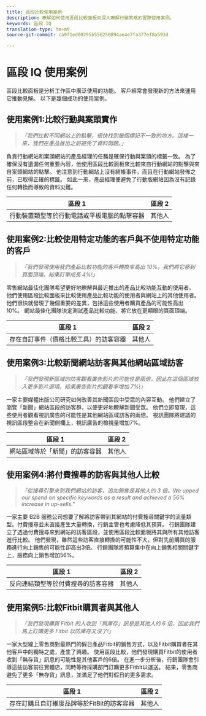```yaml
---
title: 區段比較使用案例
description: 瞭解如何使用區段比較面板來深入瞭解行銷策略的實際使用案例。
keywords: 區段 IQ
translation-type: tm+mt
source-git-commit: ca9f1ed00295b556250894ae4e7fa377ef8a593d

---
```



# 區段 IQ 使用案例

區段比較面板是分析工作區中廣泛使用的功能。 客戶經常會發現新的方法來運用它推動見解。 以下是幾個成功的使用案例。

## 使用案例1:比較行動與案頭實作

> *「我們比較不同網站上的點擊，很快找到幾個標記不一致的地方。這樣一來，我們在產品推出之前避免了資料問題。」*

負責行動網站和案頭網站的產品經理的任務是確保行動與案頭的標籤一致。 為了確保沒有遺漏任何重要內容，他使用區段比較面板來比較來自行動網站的點擊與來自案頭網站的點擊。 他注意到行動網站上沒有結帳事件，而且在行動網站發佈之前，已取得正確的標籤。 如此一來，產品經理便避免了行動版網站因為沒有記錄任何轉換而導致的資料災難。

| 區段 1 | 區段 2 |
|--- |--- |
| 行動裝置類型等於行動電話或平板電腦的點擊容器 | 其他人 |

## 使用案例2:比較使用特定功能的客戶與不使用特定功能的客戶

> *「我們發現使用我們產品比較功能的客戶轉換率高出 10%。我們將它移到頁面頂端，結果訂單成長 4%!」*

零售網站最佳化團隊希望更好地瞭解與最近推出的產品比較功能互動的使用者。 他們使用區段比較面板來比較使用產品比較功能的使用者與網站上的其他使用者。 他們很快就發現了幾個重要的差異，包括這些使用者購買產品的可能性高出10%。 網站最佳化團隊決定測試產品比較功能，將它放在更顯眼的頁面頂端。

| 區段 1 | 區段 2 |
|--- |--- |
| 存在自訂事件（價格比較工具）的訪客容器 | 其他人 |

## 使用案例3:比較新聞網站訪客與其他網站區域訪客

> *「我們發現新區域的訪客觀看廣告影片的可能性是兩倍，因此在這個區域放入更多影片選項。結果廣告影片的觀看率增加 7%!」*

一家主要媒體出版公司研究如何改善其新聞區段中受眾的內容互動。 他們建立了瀏覽「新聞」網站區段的訪客群，以便更好地瞭解新聞受眾。 他們立即發現，這些使用者觀看視訊廣告的可能性是其他網站區域訪客的兩倍。 視訊團隊將建議的視訊區段整合在新聞側欄上，視訊廣告的檢視量增加7%。

| 區段 1 | 區段 2 |
|--- |--- |
| 網站區域等於「新聞」的訪客容器 | 其他人 |

## 使用案例4:將付費搜尋的訪客與其他人比較

> *「從搜尋引擎來到我們網站的訪客，追加銷售是其他人的 3 倍。We upped our spend on specific keywords as a result and achieved a 56% increase in up-sells."*

一家主要 B2B 服務公司想要了解將訪客帶到其網站的付費搜尋關鍵字的流量類型。付費搜尋並未直接產生大量轉換，行銷主管也考慮降低其預算。 行銷團隊建立了透過付費搜尋來到網站的訪客區段，並使用區段比較面板將其與所有其他訪客進行比較。 他們發現，雖然這些訪客直接轉換的可能性不大，但對先前購買的服務進行向上銷售的可能性卻高出3倍。 行銷團隊將預算集中在向上銷售相關關鍵字上，服務向上銷售增加56%。

| 區段 1 | 區段 2 |
|--- |--- |
| 反向連結類型等於付費搜尋的訪客容器 | 其他人 |

## 使用案例5:比較Fitbit購買者與其他人

> *「我們發現購買 Fitbit 的人收到「無庫存」訊息是其他人的 6 倍，因此我們馬上訂購更多 Fitbit 以防庫存又沒了!」*

一家大型線上零售商對最熱門的假日產品Fitbit的銷售方式，以及Fitbit購買者在其他客戶中的獨特之處，產生了興趣。 使用區段比較，他們發現購買Fitbit的使用者收到「無存貨」訊息的可能性是其他客戶的6倍。 在進一步分析後，行銷團隊會引導這些訪客前往實體店，同時等待採購部門訂購更多Fitbit以運送。 結果，零售商避免了更多「無存貨」訊息，並滿足了他們對假日的更多需求。

| 區段 1 | 區段 2 |
|--- |--- |
| 存在訂購且自訂維度品牌等於FitBit的訪客容器 | 其他人 |
